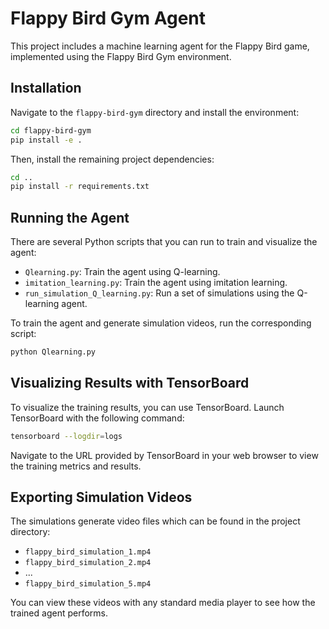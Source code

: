 # Flappy Bird Gym Agent

This project includes a machine learning agent for the Flappy Bird game, implemented using the Flappy Bird Gym environment.

## Installation



Navigate to the `flappy-bird-gym` directory and install the environment:

```bash
cd flappy-bird-gym
pip install -e .
```

Then, install the remaining project dependencies:

```bash
cd ..
pip install -r requirements.txt
```

## Running the Agent

There are several Python scripts that you can run to train and visualize the agent:

- `Qlearning.py`: Train the agent using Q-learning.
- `imitation_learning.py`: Train the agent using imitation learning.
- `run_simulation_Q_learning.py`: Run a set of simulations using the Q-learning agent.

To train the agent and generate simulation videos, run the corresponding script:

```bash
python Qlearning.py
```

## Visualizing Results with TensorBoard

To visualize the training results, you can use TensorBoard. Launch TensorBoard with the following command:

```bash
tensorboard --logdir=logs
```

Navigate to the URL provided by TensorBoard in your web browser to view the training metrics and results.

## Exporting Simulation Videos

The simulations generate video files which can be found in the project directory:

- `flappy_bird_simulation_1.mp4`
- `flappy_bird_simulation_2.mp4`
- ...
- `flappy_bird_simulation_5.mp4`

You can view these videos with any standard media player to see how the trained agent performs.
```
